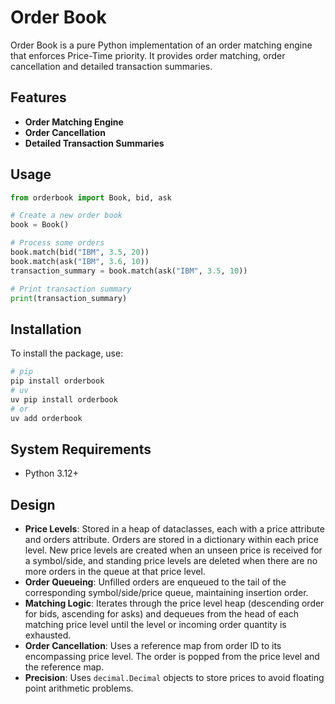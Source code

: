 # Order Book

Order Book is a pure Python implementation of an order matching engine that enforces Price-Time priority. It provides order matching, order cancellation and detailed transaction summaries.

## Features

- **Order Matching Engine**
- **Order Cancellation**
- **Detailed Transaction Summaries**

## Usage

```python
from orderbook import Book, bid, ask

# Create a new order book
book = Book()

# Process some orders
book.match(bid("IBM", 3.5, 20))
book.match(ask("IBM", 3.6, 10))
transaction_summary = book.match(ask("IBM", 3.5, 10))

# Print transaction summary
print(transaction_summary)
```

## Installation

To install the package, use:

```sh
# pip
pip install orderbook
# uv
uv pip install orderbook
# or 
uv add orderbook
```

## System Requirements
- Python 3.12+


## Design

- **Price Levels**: Stored in a heap of dataclasses, each with a price attribute and orders attribute. Orders are stored in a dictionary within each price level. New price levels are created when an unseen price is received for a symbol/side, and standing price levels are deleted when there are no more orders in the queue at that price level.
- **Order Queueing**: Unfilled orders are enqueued to the tail of the corresponding symbol/side/price queue, maintaining insertion order.
- **Matching Logic**: Iterates through the price level heap (descending order for bids, ascending for asks) and dequeues from the head of each matching price level until the level or incoming order quantity is exhausted.
- **Order Cancellation**: Uses a reference map from order ID to its encompassing price level. The order is popped from the price level and the reference map.
- **Precision**: Uses `decimal.Decimal` objects to store prices to avoid floating point arithmetic problems.
